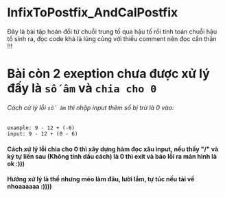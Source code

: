 # InfixToPostfix_AndCalPostfix
Đây là bài tập hoán đổi từ chuỗi trung tố qua hậu tố rồi tính toán chuỗi hậu tố sinh ra, đọc code khá là lủng củng với thiếu comment nên đọc cẩn thận !!!


# Bài còn 2 exeption chưa được xử lý đấy là ``số âm`` và ``chia cho 0``
###### Cách cử lý lỗi ``số âm`` thì nhập input thêm số bị trừ là 0 vào:

```
example: 9 - 12 + (-6)
input: 9 - 12 + (0 - 6)
```

#### Cách xử lý lỗi chia cho 0 thì xây dựng hàm đọc xâu input, nếu thấy "/" và ký tự liền sau **(Không tính dấu cách)** là 0 thì **exit** và báo lỗi ra màn hình là ok :)))

**Hướng xử lý là thế nhưng méo làm đâu, lười lắm, tự túc nếu tải về nhoaaaaaa :))))**
